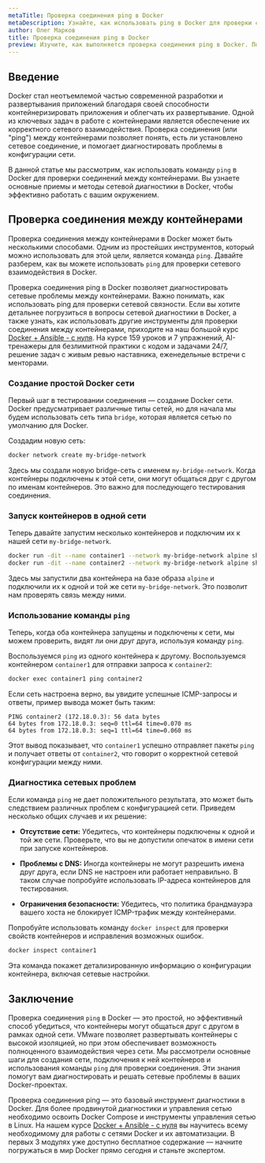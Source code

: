 ```yaml
---
metaTitle: Проверка соединения ping в Docker
metaDescription: Узнайте, как использовать ping в Docker для проверки соединения между контейнерами. Пошаговое руководство по сетевой диагностики Docker
author: Олег Марков
title: Проверка соединения ping в Docker
preview: Изучите, как выполняется проверка соединения ping в Docker. Пошаговое руководство поможет вам понять основные принципы сетевой диагностики контейнеров
---
```


## Введение

Docker стал неотъемлемой частью современной разработки и развертывания приложений благодаря своей способности контейнеризировать приложения и облегчать их развертывание. Одной из ключевых задач в работе с контейнерами является обеспечение их корректного сетевого взаимодействия. Проверка соединения (или "ping") между контейнерами позволяет понять, есть ли установлено сетевое соединение, и помогает диагностировать проблемы в конфигурации сети.

В данной статье мы рассмотрим, как использовать команду `ping` в Docker для проверки соединений между контейнерами. Вы узнаете основные приемы и методы сетевой диагностики в Docker, чтобы эффективно работать с вашим окружением. 

## Проверка соединения между контейнерами 

Проверка соединения между контейнерами в Docker может быть несколькими способами. Одним из простейших инструментов, который можно использовать для этой цели, является команда `ping`. Давайте разберем, как вы можете использовать `ping` для проверки сетевого взаимодействия в Docker.

Проверка соединения ping в Docker позволяет диагностировать сетевые проблемы между контейнерами. Важно понимать, как использовать ping для проверки сетевой связности. Если вы хотите детальнее погрузиться в вопросы сетевой диагностики в Docker, а также узнать, как использовать другие инструменты для проверки соединения между контейнерами, приходите на наш большой курс [Docker + Ansible - с нуля](https://purpleschool.ru/course/docker?utm_source=knowledgebase&utm_medium=text&utm_campaign=Proverka_soedineniya_ping_v_Docker). На курсе 159 уроков и 7 упражнений, AI-тренажеры для безлимитной практики с кодом и задачами 24/7, решение задач с живым ревью наставника, еженедельные встречи с менторами.

### Создание простой Docker сети

Первый шаг в тестировании соединения — создание Docker сети. Docker предусматривает различные типы сетей, но для начала мы будем использовать сеть типа `bridge`, которая является сетью по умолчанию для Docker.

Создадим новую сеть:

```bash
docker network create my-bridge-network
```

Здесь мы создали новую bridge-сеть с именем `my-bridge-network`. Когда контейнеры подключены к этой сети, они могут общаться друг с другом по именам контейнеров. Это важно для последующего тестирования соединения.

### Запуск контейнеров в одной сети

Теперь давайте запустим несколько контейнеров и подключим их к нашей сети `my-bridge-network`.

```bash
docker run -dit --name container1 --network my-bridge-network alpine sh
docker run -dit --name container2 --network my-bridge-network alpine sh
```

Здесь мы запустили два контейнера на базе образа `alpine` и подключили их к одной и той же сети `my-bridge-network`. Это позволит нам проверять связь между ними.

### Использование команды `ping`

Теперь, когда оба контейнера запущены и подключены к сети, мы можем проверить, видят ли они друг друга, используя команду `ping`.

Воспользуемся `ping` из одного контейнера к другому. Воспользуемся контейнером `container1` для отправки запроса к `container2`:

```bash
docker exec container1 ping container2
```

Если сеть настроена верно, вы увидите успешные ICMP-запросы и ответы, пример вывода может быть таким:

```
PING container2 (172.18.0.3): 56 data bytes
64 bytes from 172.18.0.3: seq=0 ttl=64 time=0.070 ms
64 bytes from 172.18.0.3: seq=1 ttl=64 time=0.060 ms
```

Этот вывод показывает, что `container1` успешно отправляет пакеты `ping` и получает ответы от `container2`, что говорит о корректной сетевой конфигурации между ними.

### Диагностика сетевых проблем

Если команда `ping` не дает положительного результата, это может быть следствием различных проблем с конфигурацией сети. Приведем несколько общих случаев и их решение:

- **Отсутствие сети:** Убедитесь, что контейнеры подключены к одной и той же сети. Проверьте, что вы не допустили опечаток в имени сети при запуске контейнеров.

- **Проблемы с DNS:** Иногда контейнеры не могут разрешить имена друг друга, если DNS не настроен или работает неправильно. В таком случае попробуйте использовать IP-адреса контейнеров для тестирования.

- **Ограничения безопасности:** Убедитесь, что политика брандмауэра вашего хоста не блокирует ICMP-трафик между контейнерами.

Попробуйте использовать команду `docker inspect` для проверки свойств контейнеров и исправления возможных ошибок.

```bash
docker inspect container1
```

Эта команда покажет детализированную информацию о конфигурации контейнера, включая сетевые настройки.

## Заключение

Проверка соединения `ping` в Docker — это простой, но эффективный способ убедиться, что контейнеры могут общаться друг с другом в рамках одной сети. VMware позволяет развертывать контейнеры с высокой изоляцией, но при этом обеспечивает возможность полноценного взаимодействия через сети. Мы рассмотрели основные шаги для создания сети, подключения к ней контейнеров и использования команды `ping` для проверки соединения. Эти знания помогут вам диагностировать и решать сетевые проблемы в ваших Docker-проектах.

Проверка соединения ping — это базовый инструмент диагностики в Docker. Для более продвинутой диагностики и управления сетью необходимо освоить Docker Compose и инструменты управления сетью в Linux. На нашем курсе [Docker + Ansible - с нуля](https://purpleschool.ru/course/docker?utm_source=knowledgebase&utm_medium=text&utm_campaign=Proverka_soedineniya_ping_v_Docker) вы научитесь всему необходимому для работы с сетями Docker и их автоматизации. В первых 3 модулях уже доступно бесплатное содержание — начните погружаться в мир Docker прямо сегодня и станьте экспертом.
